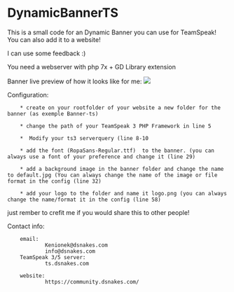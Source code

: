 # DynamicBannerTS
This is a small code for an Dynamic Banner you can use for TeamSpeak! You can also add it to a website!

I can use some feedback :)

You need a webserver with php 7x + GD Library extension

Banner live preview of how it looks like for me:
<img src="http://tsb.dsnakes.com/banner.php">

Configuration: 

        * create on your rootfolder of your website a new folder for the banner (as exemple Banner-ts)
        
        * change the path of your TeamSpeak 3 PHP Framework in line 5

        *  Modify your ts3 serverquery (line 8-10

        * add the font (RopaSans-Regular.ttf)  to the banner. (you can always use a font of your preference and change it (line 29)

        * add a background image in the banner folder and change the name to default.jpg (You can always change the name of the image or file format in the config (line 32)

        * add your logo to the folder and name it logo.png (you can always change the name/format it in the config (line 58)

just rember to crefit me if you would share this to other people!

Contact info:

        email:
                Kenionek@dsnakes.com
                info@dsnakes.com
        TeamSpeak 3/5 server:
                ts.dsnakes.com

        website:
                https://community.dsnakes.com/
                
